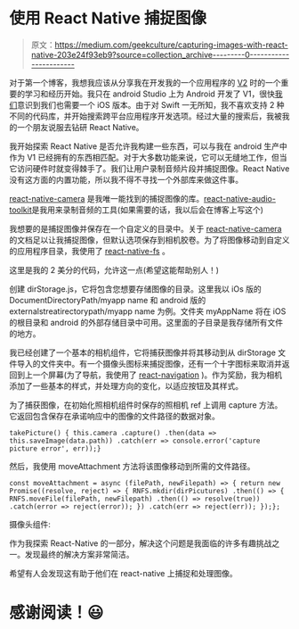 # 使用 React Native 捕捉图像

> 原文：<https://medium.com/geekculture/capturing-images-with-react-native-203e24f93eb9?source=collection_archive---------0----------------------->

对于第一个博客，我想我应该从分享我在开发我的一个应用程序的 [V2](https://play.google.com/store/apps/details?id=com.syookpro) 时的一个重要的学习和经历开始。我只在 android Studio 上为 Android 开发了 V1，很快[我们](http://www.syook.com)意识到我们也需要一个 iOS 版本。由于对 Swift 一无所知，我不喜欢支持 2 种不同的代码库，并开始搜索跨平台应用程序开发选项。经过大量的搜索后，我被我的一个朋友说服去钻研 React Native。

我开始探索 React Native 是否允许我构建一些东西，可以与我在 android 生产中作为 V1 已经拥有的东西相匹配。对于大多数功能来说，它可以无缝地工作，但当它访问硬件时就变得棘手了。我们让用户录制音频片段并捕捉图像。React Native 没有这方面的内置功能，所以我不得不寻找一个外部库来做这件事。

[react-native-camera](https://github.com/react-native-community/react-native-camera) 是我唯一能找到的捕捉图像的库。[react-native-audio-toolkit](https://github.com/futurice/react-native-audio-toolkit)是我用来录制音频的工具(如果需要的话，我以后会在博客上写这个)

我想要的是捕捉图像并保存在一个自定义的目录中。关于 [react-native-camera](https://github.com/react-native-community/react-native-camera) 的文档足以让我捕捉图像，但默认选项保存到相机胶卷。为了将图像移动到自定义的应用程序目录，我使用了 [react-native-fs](https://github.com/itinance/react-native-fs) 。

这里是我的 2 美分的代码，允许这一点(希望这能帮助别人！)

创建 dirStorage.js，它将包含您想要存储图像的目录。这里我以 iOs 版的 DocumentDirectoryPath/myapp name 和 android 版的 externalstreatirectorypath/myapp name 为例。文件夹 myAppName 将在 iOS 的根目录和 android 的外部存储目录中可用。这里面的子目录是我存储所有文件的地方。

我已经创建了一个基本的相机组件，它将捕获图像并将其移动到从 dirStorage 文件导入的文件夹中。有一个摄像头图标来捕捉图像，还有一个十字图标来取消并返回到上一个屏幕(为了导航，我使用了 [react-navigation](https://github.com/react-navigation/react-navigation) )。作为奖励，我为相机添加了一些基本的样式，并处理方向的变化，以适应按钮及其样式。

为了捕获图像，在初始化照相机组件时保存的照相机 ref 上调用 capture 方法。它返回包含保存在承诺响应中的图像的文件路径的数据对象。

```
takePicture() { this.camera .capture() .then(data => this.saveImage(data.path)) .catch(err => console.error('capture picture error', err));}
```

然后，我使用 moveAttachment 方法将该图像移动到所需的文件路径。

```
const moveAttachment = async (filePath, newFilepath) => { return new Promise((resolve, reject) => { RNFS.mkdir(dirPicutures) .then(() => { RNFS.moveFile(filePath, newFilepath) .then(() => resolve(true)) .catch(error => reject(error)); }) .catch(err => reject(err)); });};
```

摄像头组件:

作为我探索 React-Native 的一部分，解决这个问题是我面临的许多有趣挑战之一。发现最终的解决方案非常简洁。

希望有人会发现这有助于他们在 react-native 上捕捉和处理图像。

# 感谢阅读！😃